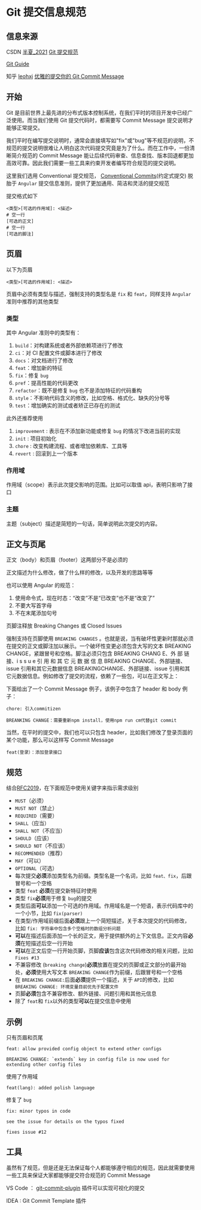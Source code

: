 # Git 提交信息规范

## 信息来源

CSDN [半夏\_2021](https://blog.csdn.net/fd2025) [Git 提交规范](https://blog.csdn.net/fd2025/article/details/124543690)

[Git Guide](https://zj-git-guide.readthedocs.io/zh_CN/latest/)

知乎 [leohxj](https://www.zhihu.com/people/leohxj) [优雅的提交你的 Git Commit Message](https://zhuanlan.zhihu.com/p/34223150)

## 开始

Git 是目前世界上最先进的分布式版本控制系统，在我们平时的项目开发中已经广泛使用。而当我们使用 Git 提交代码时，都需要写 Commit Message 提交说明才能够正常提交。

我们平时在编写提交说明时，通常会直接填写如"fix"或"bug"等不规范的说明，不规范的提交说明很难让人明白这次代码提交究竟是为了什么。而在工作中，一份清晰简介规范的 Commit Message 能让后续代码审查、信息查找、版本回退都更加高效可靠。因此我们需要一些工具来约束开发者编写符合规范的提交说明。

这里我们选用 Conventional 提交规范， [Conventional Commits](https://www.conventionalcommits.org/)(约定式提交) 脱胎于 `Angular` 提交信息准则，提供了更加通用、简洁和灵活的提交规范

提交格式如下

```plaintext
<类型>[可选的作用域]: <描述>
# 空一行
[可选的正文]
# 空一行
[可选的脚注]
```

## 页眉

以下为页眉

```
<类型>[可选的作用域]: <描述>
```

页眉中必须有类型与描述，强制支持的类型名是 `fix` 和 `feat`，同样支持 `Angular` 准则中推荐的其他类型

### 类型

其中 Angular 准则中的类型有：

1. `build`：对构建系统或者外部依赖项进行了修改
2. `ci`：对 CI 配置文件或脚本进行了修改
3. `docs`：对文档进行了修改
4. `feat`：增加新的特征
5. `fix`：修复 `bug`
6. `pref`：提高性能的代码更改
7. `refactor`：既不是修复 `bug` 也不是添加特征的代码重构
8. `style`：不影响代码含义的修改，比如空格、格式化、缺失的分号等
9. `test`：增加确实的测试或者矫正已存在的测试

此外还推荐使用

1. `improvement` : 表示在不添加新功能或修复 `bug` 的情况下改进当前的实现
2. `init` : 项目初始化
3. `chore` : 改变构建流程、或者增加依赖库、工具等
4. `revert` : 回滚到上一个版本

### 作用域

作用域（scope）表示此次提交影响的范围。比如可以取值 api，表明只影响了接口

### 主题

主题（subject）描述是简短的一句话，简单说明此次提交的内容。

## 正文与页尾

正文（body）和页眉（footer）这两部分不是必须的

正文描述为什么修改，做了什么样的修改，以及开发的思路等等

也可以使用 Angular 的规范：

1. 使用命令式，现在时态：“改变”不是“已改变”也不是“改变了”
2. 不要大写首字母
3. 不在末尾添加句号

页脚注释放 Breaking Changes 或 Closed Issues

强制支持在页脚使用 `BREAKING CHANGES` 。也就是说，当有破坏性更新时那就必须在提交的正文或脚注加以展示。一个破坏性变更必须包含大写的文本 BREAKING CHANGE，紧跟冒号和空格。脚注必须只包含 BREAKING CHANG E、外 部 链 接、i s s u e 引 用 和 其 它 元 数 据 信 息 BREAKING CHANGE、外部链接、issue 引用和其它元数据信息 BREAKINGCHANGE、外部链接、issue 引用和其它元数据信息。例如修改了提交的流程，依赖了一些包，可以在正文写上：

下面给出了一个 Commit Message 例子，该例子中包含了 header 和 body 例子：

```plaintext
chore: 引入commitizen

BREANKING CHANGE：需要重新npm install，使用npm run cm代替git commit

```

当然，在平时的提交中，我们也可以只包含 header，比如我们修改了登录页面的某个功能，那么可以这样写 Commit Message

```
feat(登录）：添加登录接口
```

## 规范

结合[RFC2019](https://www.ietf.org/rfc/rfc2119.txt)，在下面规范中使用关键字来指示需求级别

-   `MUST`（必须）
-   `MUST NOT`（禁止）
-   `REQUIRED`（需要）
-   `SHALL`（应当）
-   `SHALL NOT`（不应当）
-   `SHOULD`（应该）
-   `SHOULD NOT`（不应该）
-   `RECOMMENDED`（推荐）
-   `MAY`（可以）
-   `OPTIONAL`（可选）
-   每次提交**必须**添加类型名为前缀。类型名是一个名词，比如 `feat、fix`，后跟冒号和一个空格
-   类型 `feat` **必须**在提交新特征时使用
-   类型 `fix`**必须**用于修复 `bug`的提交
-   类型后面**可以**添加一个可选的作用域。作用域名是一个短语，表示代码库中的一个小节，比如 `fix(parser)`
-   在类型/作用域前缀后面**必须**跟上一个简短描述，关于本次提交的代码修改，比如 `fix: 字符串中包含多个空格时的数组分析问题`
-   **可以**在描述后面添加一个长的正文，用于提供额外的上下文信息。正文内容**必须**在短描述后空一行开始
-   **可以**在正文后空一行开始页脚，页脚**应该**包含这次代码修改的相关问题，比如 `Fixes #13`
-   不兼容修改 (`breaking change`)**必须**放置在提交的页脚或正文部分的最开始处，**必须**使用大写文本 `BREAKING CHANGE`作为前缀，后跟冒号和一个空格
-   在 `BREAKING CHANGE:`后面**必须**提供一个描述，关于 `API`的修改，比如 `BREAKING CHANGE: 环境变量目前优先于配置文件`
-   页脚**必须**包含不兼容修改、额外链接、问题引用和其他元信息
-   除了 `feat`和 `fix`以外的类型**可以**在提交信息中使用

## 示例

只有页眉和页尾

```plaintext
feat: allow provided config object to extend other configs

BREAKING CHANGE: `extends` key in config file is now used for extending other config files
```

使用了作用域

```plaintext
feat(lang): added polish language
```

修复了 `bug`

```plaintext
fix: minor typos in code

see the issue for details on the typos fixed

fixes issue #12
```

## 工具

虽然有了规范，但是还是无法保证每个人都能够遵守相应的规范，因此就需要使用一些工具来保证大家都能够提交符合规范的 Commit Message

VS Code ： [git-commit-plugin](https://marketplace.visualstudio.com/items?itemName=redjue.git-commit-plugin) 插件可以实现可视化的提交

IDEA : Git Commit Template 插件
